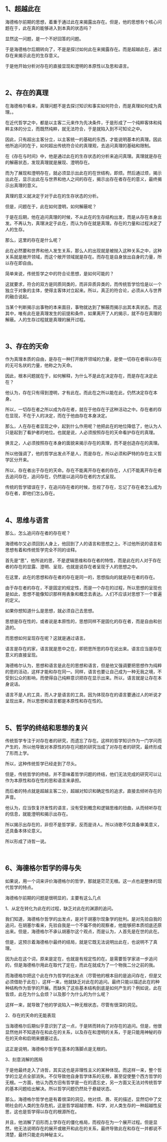 <h2>1、超越此在</h2><p data-pid="wOeEgytE">海德格尔前期的思想，着重于通过此在来揭露出存在。但是，他的思想有个核心问题在于，此在真的能够进入到本真的状态吗？</p><p data-pid="-GMnw1UK">显然这一问题，是一个不好回答的问题。</p><p data-pid="PcPkw_Cj">于是海德格尔后期转向了，不是是探讨如何此在来揭露存在。而是超越此在，通过存在来揭示此在的生存意义。</p><p data-pid="L99Eakr6">于是他开始分析对存在的直接显现和澄明的本原性以及思和语言。</p><p><br></p><h2>2、存在的真理</h2><p data-pid="cQc3YyDo">在海德格尔看来，真理问题不是去探讨知识和事实如何符合，而是真理如何成为真理。。</p><p data-pid="rsCDwr2H">在近代哲学之中，都是以主客二元来作为先决条件，于是形成了一个纯粹客体和纯粹主体的分立，而既然纯粹，就无法符合，于是就陷入到不可知论之中。</p><p data-pid="HiMlFI1f">因此，只有超出主客分立，以主客统一的基础的东西，才能说明基本的真理。因此他所追问的在于，如何超出传统符合论的真理观，去追问真理的基础和限制。</p><p data-pid="W4gZo2dC">在《存在与时间》中，他是通过此在的生存状态的分析来追问真理。真理就是存在的解蔽状态，发现真理就是展现、澄明存在。</p><p data-pid="X-uGjnw0">而为了展现和澄明存在，就必须显示出此在的在世结构，即烦。然后通过烦，揭示出此在，显示出此在与世界和他人之间的存在，揭示出存在者存在的意义，最终揭示出真理的意义。</p><p data-pid="G3sBpLxX">真理的意义就决定于对于此在的生存状态的分析。</p><p data-pid="uXxtes__">但是，问题在于，此在如何澄明，如何解蔽呢？</p><p data-pid="66Hzjb9h">于是在后期，他在追问真理的时候，不从此在的生存结构出发，而是从存在本身出发。不再认为，真理决定于此在，而认为存在就是真理。存在的力量和过程决定了人的生存。</p><p data-pid="1Q5HJ4j-">那么，这里的存在是什么呢？</p><p data-pid="hjEoMaEj">此在必然要和世界和他人发生关系，那么人的出现就是被抛入这种关系之中，这种关系就是敞开领域，而这个敞开领域就是存在。而存在是自身放出自身的力量，所以存在即自由。</p><p data-pid="onmBsu7y">简单来说，传统哲学之中的符合论思想，是如何可能的？</p><p data-pid="Zk1B5UsC">这就要求，符合的双方是同质同类的，而非异质异类的，而传统哲学恰恰是以一个独立于对象的主体，使得主客体对立起来。所以，真正的符合论，必须从人与世界的融合说起。</p><p data-pid="ATui66DJ">当某个判断揭示出事物的本来面目，事物就达到了解蔽而揭示出其本真状态。而这其中，唯有此在是真理发生的前提和条件，如果离开了人的揭示，就不存在真理的解蔽。人的生存过程就是真理的展开过程。</p><p><br></p><h2>3、存在的天命</h2><p data-pid="8SMffYzX">作为真理本质的自由，是存在一种打开敞开领域的力量，是使一切存在者得以存在的无可名状的力量，他称之为天命。</p><p data-pid="mL7HsdaD">因此，根本问题就在于，如何解释，为什么不是此在决定存在，而是存在决定此在？</p><p data-pid="vmpc9dwh">他认为，存在只有得到澄明，才有此在。而此在之所以能在此，仍然决定存在本身。</p><p data-pid="-ReJ2Gq3">所以，一切存在者之所以成为存在者，就在于他存在于这种活动之中。存在者的存在显现，不在于人的决定，而在于他由存在本身决定。</p><p data-pid="WbnZQR1F">那么，人在存在者显现之中，起到什么作用呢？他把此在的地位降低了，他认为人只是起到了看护者的地位。也就是说，人必须按照存在的天命看护存在的真理。</p><p data-pid="o4t8Ylam">换言之，人必须按照存在本身的面貌来揭示存在的真理，而不是创造存在的真理。</p><p data-pid="EH2rdP6-">所以他强调了，他的哲学出发点不是人，而是存在，所以必须和萨特的存在主义哲学区分开来。</p><p data-pid="eFak9A-T">所以，存在者出于存在的天命。存在不能离开存在者的存在，人们不能离开存在者去追问存在，追问存在，仍然是以追问存在者的方式呈现。</p><p data-pid="3CO2qKtM">传统的哲学错误在于，在追问存在者的时候，忽视了存在，忘记了存在者怎么成为存在者，即他们怎么存在。</p><p><br></p><h2>4、思维与语言</h2><p data-pid="ieJZEk4Z">那么，怎么追问存在者的存在呢？</p><p data-pid="C0X9E0q1">海德格尔又必须回到人身上，他回到了人的语言和思想之上。不过他所说的语言和思想有着和传统哲学完全不同的诠释。</p><p data-pid="Za-qepct">首先是“思”，他所说的思，不是逻辑思维和存在者的特性，而是此在的人对于存在者的存在的显露、澄明、呈现，也就是说存在者呈现于人的思想之中。</p><p data-pid="sqJxD2c6">在这里，此在的思想和存在者的存在是同一的，思想指向的就是存在者的存在。</p><p data-pid="92g_ytJH">由于存在者的存在，不是固定的规定性，而是一个存在的过程，所以思想的呈现也是如此，思想不能像知识那样用表象和概念去表达。人们不应该对思想下一个普遍的定义。</p><p data-pid="0Ml95MNN">如果你想知道什么是思想，就必须自己去思想。</p><p data-pid="vteZBOKt">思想是存在性的，或者说是本原性的，思想同样不是固化的存在者，而是自由和创造的。</p><p data-pid="ykHlA8pR">而思想如何呈现存在呢？这就是通过语言。</p><p data-pid="meV577nI">语言是存在的家，语言就是思中之在，即把思所思的存在说出来。语言应当是存在意义的直接呈现。</p><p data-pid="Zprbfj91">海德格尔认为，思想和语言是此在的思想和语言，但是他又强调要把思想作为纯粹的思的活动，这样才能和存在同一。同样，语言也要让自己成为一种无我之境，不受到公众的影响，而使得自己纯粹意识把存在显示出来。所以，语言就是让存在本身说话。</p><p data-pid="cUV2oCdx">语言不是人的工具，而人才是语言的工具。因为体现存在的语言要通过人的听说才呈现出来，所以思想和语言都是本原性和存在性的。</p><p><br></p><h2>5、哲学的终结和思想的复兴</h2><p data-pid="vpwev3f7">传统哲学专注于对存在者的研究，而遗忘了存在。这样的哲学知识作为一门学问而产生的，所以他导致对本原性的存在问题的研究当成了对存在者的研究，最终形成了形而上学。</p><p data-pid="fO6MWOWa">所以，这种传统哲学已经走到了尽头。</p><p data-pid="7tfBbdW7">但是，传统哲学的终结，并不意味着哲学问题的终结，他们无法完成的研究可以让作为本原性和存在性的思和语言来承担。</p><p data-pid="0n7Mnx32">而后者的特点就是超越主客二分，超越对知识和确定性的追求，直接去倾听存在的声音。</p><p data-pid="pzyHhe4z">他认为，应当恢复抒发性的语言，没有受到概念和逻辑思维的扭曲，从而倾听存在的信息，就能澄明和揭示出存在。</p><p data-pid="oZsHIthD">所以揭示出存在的，非但不是哲学家，反而是诗人。所以诗歌不仅具备审美意义，还具备本体论意义。</p><p data-pid="iZrgtcRx">所以形成了诗哲一说。</p><p><br></p><h2>6、海德格尔哲学的得与失</h2><p data-pid="1zfYoJN-">如果说，用一个词来评价海德格尔的哲学，那就是茫茫无根。这一点也是整体的现代哲学的特点。</p><p data-pid="rLii0dNR">海德格尔前期的问题是很明显的，主要有这么几点</p><p data-pid="5bKHaMCz">1、从定在转化为此在的过程，缺乏对此在的渊源的追问。</p><p data-pid="GF2bQroL">我们知道，海德格尔哲学的出发点，是对于胡塞尔现象学的批判。是对先验自我的追问，在胡塞尔看来，先验自我是一个不偏不倚的观察者，他能够把本质彻底还原出来。但是，海德格尔不承认胡塞尔这个观点，而是认为，人首先是在世的此在。</p><p data-pid="DYh0iEpW">但是，这预示着海德格尔最终的结局，就是它既无法说明出此在，也说明不了真理。</p><p data-pid="QoJRbLjY">因为此在这个词，原来是定在，也就是有规定性的在。是需要哲学家进一步追问的，但是海德格尔用此在取代了定在，而此在就成为了一个物我二分之前的我。</p><p data-pid="EqpuYcNz">而海德格尔把这个此在作为哲学的出发点（尽管他的根本目的是追问存在，但是又必须借助于此在），这样一来，他就缺乏对此在的追问。最终只能以描述此在的种种结构作为哲学的开展。而缺失了这些基本结构到底是如何产生的？例如说，此在皆烦，此在为什么会烦？以及那个为什么的为什么呢？</p><p data-pid="VvZ4lH2W">这样一来，就导致了他的学说陷入一种无根状态，尽管有很深的洞见。</p><p data-pid="PFgUQxpM">2、存在的天命的无能表现</p><p data-pid="gM1kGM9d">当海德格尔后期似乎意识到了这一点，于是转而转向了对存在的追问。但是，他很显然他并不知道存在和此在的关系，以及存在和澄明的关系，于是只能用神秘的存在的天命和启明来搪塞过去。</p><p data-pid="h97EkOTB">这正是说明，海德格尔哲学在基本的落脚点是无根的。</p><p data-pid="dWP0ByTK">3、刻意消解的困局</p><p data-pid="kmB6KMgV">于是他最终走入了诗哲，其实这也是非理性主义的某种体现。而这样一来，整个哲学的立足点全部消失。不仅导致他自身哲学体系的无根，甚至促使整个西方哲学的无根。一方面，他认为西方旧有哲学是一在的遗忘史，另一方面又无法对传统哲学的基本问题给出解决。所以哲学问题仍然处于悬疑状态。</p><p data-pid="l043olRo">那么，海德格尔哲学也是有着很深的洞见，他对烦、畏、死的描述，显然切中了文明社会的人类的生存危机，这是哲学超越宗教、科学，对人类生存的一种超越性反思，这也是哲学得以存在的根源所在。</p><p data-pid="Lqzd1vra">并且，他消解了旧形而上学存在的僵化格局，而视存在为一个展开过程。但是显然，他无法说明存在的展开或敞开和此在的关系，最终导致此在和存在一并都说不清楚，最终只能走向神秘主义。</p><p></p><p></p><p></p><p></p>